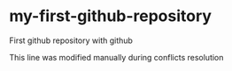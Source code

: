 # my-first-github-repository
First github repository with github

This line was modified manually during conflicts resolution
